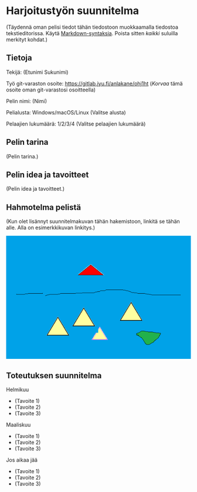 # Harjoitustyön suunnitelma

(Täydennä oman pelisi tiedot tähän tiedostoon muokkaamalla 
tiedostoa tekstieditorissa. Käytä [Markdown-syntaksia](https://about.gitlab.com/handbook/markdown-guide/).
Poista sitten *kaikki* suluilla merkityt kohdat.)

## Tietoja 

Tekijä: (Etunimi Sukunimi)

Työ git-varaston osoite: <https://gitlab.jyu.fi/anlakane/ohj1ht> (*Korvaa* tämä osoite oman git-varastosi osoitteella)

Pelin nimi: (Nimi)

Pelialusta: Windows/macOS/Linux (Valitse alusta)

Pelaajien lukumäärä: 1/2/3/4 (Valitse pelaajien lukumäärä)

## Pelin tarina

(Pelin tarina.)

## Pelin idea ja tavoitteet

(Pelin idea ja tavoitteet.)

## Hahmotelma pelistä

(Kun olet lisännyt suunnitelmakuvan tähän hakemistoon, linkitä se tähän alle. Alla on esimerkkikuvan linkitys.)

![Esimerkkikuva](esimerkkikuva.png "Esimerkkikuva")

## Toteutuksen suunnitelma

Helmikuu

- (Tavoite 1)
- (Tavoite 2)
- (Tavoite 3)

Maaliskuu

- (Tavoite 1)
- (Tavoite 2)
- (Tavoite 3)

Jos aikaa jää

- (Tavoite 1)
- (Tavoite 2)
- (Tavoite 3)
